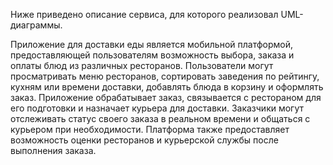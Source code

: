 Ниже приведено описание сервиса, для которого реализовал UML-диаграммы. 

Приложение для доставки еды является мобильной платформой, предоставляющей пользователям возможность выбора, заказа и оплаты блюд из различных ресторанов. Пользователи могут просматривать меню ресторанов, сортировать заведения по рейтингу, кухням или времени доставки, добавлять блюда в корзину и оформлять заказ. Приложение обрабатывает заказ, связывается с рестораном для его подготовки и назначает курьера для доставки. Заказчики могут отслеживать статус своего заказа в реальном времени и общаться с курьером при необходимости. Платформа также предоставляет возможность оценки ресторанов и курьерской службы после выполнения заказа.
